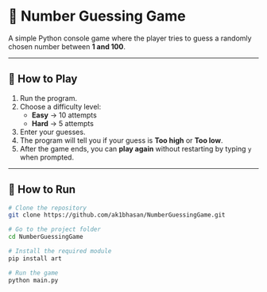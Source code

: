 # 🎯 Number Guessing Game

A simple Python console game where the player tries to guess a randomly chosen number between **1 and 100**.

---

## 🧩 How to Play

1. Run the program.  
2. Choose a difficulty level:  
   - **Easy** → 10 attempts  
   - **Hard** → 5 attempts  
3. Enter your guesses.  
4. The program will tell you if your guess is **Too high** or **Too low**.  
5. After the game ends, you can **play again** without restarting by typing `y` when prompted.

---

## 🚀 How to Run

```bash
# Clone the repository
git clone https://github.com/ak1bhasan/NumberGuessingGame.git

# Go to the project folder
cd NumberGuessingGame

# Install the required module
pip install art

# Run the game
python main.py
